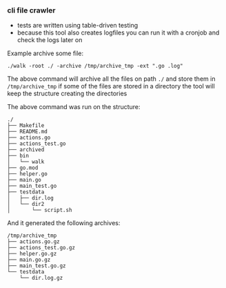 ### cli file crawler

- tests are written using table-driven testing
- because this tool also creates logfiles you can run it with a cronjob and check the logs later on

Example archive some file:

`./walk -root ./ -archive /tmp/archive_tmp -ext ".go .log"`

The above command will archive all the files on path `./` and store them in `/tmp/archive_tmp` if some of the files are
stored in a directory the tool will keep the structure creating the directories

The above command was run on the structure:
```
./
├── Makefile
├── README.md
├── actions.go
├── actions_test.go
├── archived
├── bin
│   └── walk
├── go.mod
├── helper.go
├── main.go
├── main_test.go
├── testdata
│   ├── dir.log
│   └── dir2
│       └── script.sh
```
And it generated the following archives:
```
/tmp/archive_tmp
├── actions.go.gz
├── actions_test.go.gz
├── helper.go.gz
├── main.go.gz
├── main_test.go.gz
└── testdata
    └── dir.log.gz
```